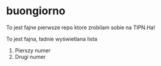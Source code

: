 # buongiorno
To jest fajne pierwsze repo ktore zrobilam sobie na TIPN.Ha!

To jest fajna, ładnie wyświetlana lista 
1. Pierszy numer
2. Drugi numer

